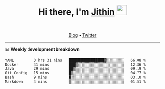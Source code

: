 <h1 align="center">Hi there, I'm <a href="https://jithset.github.io/" target="_blank">Jithin</a> <img
src="https://github.com/blackcater/blackcater/raw/main/images/Hi.gif" height="32" /></h1>

<br />

<p align="center">
  <a href="https://jithset.github.io">Blog</a> •
  <a href="https://twitter.com/jithset">Twitter</a>
</p>

---

📊 **Weekly development breakdown**

<!--START_SECTION:waka-->

```text
YAML         3 hrs 31 mins   ████████████████▓░░░░░░░░   66.08 %
Docker       41 mins         ███▒░░░░░░░░░░░░░░░░░░░░░   12.86 %
Java         29 mins         ██▒░░░░░░░░░░░░░░░░░░░░░░   09.19 %
Git Config   15 mins         █▒░░░░░░░░░░░░░░░░░░░░░░░   04.77 %
Bash         9 mins          ▓░░░░░░░░░░░░░░░░░░░░░░░░   03.10 %
Markdown     4 mins          ▒░░░░░░░░░░░░░░░░░░░░░░░░   01.51 %
```

<!--END_SECTION:waka-->

